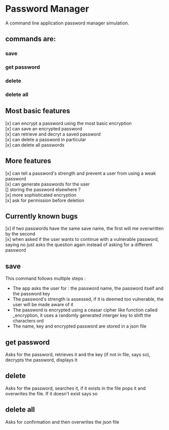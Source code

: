 # Password Manager

A command line application password manager simulation.

## commands are:

### save
### get password
### delete 
### delete all 

## Most basic features 
[x] can encrypt a password using the most basic encryption <br />
[x] can save an encrypted password<br />
[x] can retrieve and decryt a saved password<br />
[x] can delete a password in particular<br />
[x] can delete all passwords<br />

## More features

[x] can tell a password's strength and prevent a user from using a weak password<br />
[x] can generate passwords for the user<br />
[] storing the password elsewhere ?<br />
[x] more sophisticated encryption <br />
[x] ask for permission before deletion


## Currently known bugs
[x] if two passwords have the same save name, the first will me overwritten by the second<br />
[x] when asked if the user wants to continue with a vulnerable password, saying no just asks the question again instead of asking for a different password<br />

## save
This command follows multiple steps :

- The app asks the user for : the password name, the password itself and the password key
- The password's strength is assessed, if it is deemed too vulnerable, the user will be made aware of it
- The password is encrypted using a ceasar cipher like function called _encryption, it uses a randomly generated interger key to shift the characters ord
- The name, key and encrypted password are stored in a json file

## get password
Asks for the password, retrieves it and the key (if not in file, says so), decrypts the password, displays it

## delete
Asks for the password, searches it, if it exists in the file pops it and overwrites the file. If it doesn't exist says so 

## delete all
Asks for confirmation and then overwrites the json file

